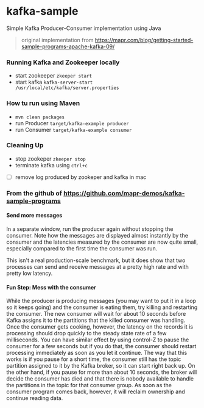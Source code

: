 # kafka-sample
Simple Kafka Producer-Consumer implementation using Java

> original implementation from https://mapr.com/blog/getting-started-sample-programs-apache-kafka-09/

### Running Kafka and Zookeeper locally
- start zookeeper `zkeeper start`
- start kafka `kafka-server-start /usr/local/etc/kafka/server.properties`

### How tu run using Maven
- `mvn clean packages`
- run Producer `target/kafka-example producer`
- run Consumer `target/kafka-example consumer`

### Cleaning Up
- stop zookeper `zkeeper stop`
- terminate kafka using `ctrl+c`
- [ ] remove log produced by zookeper and kafka in mac

### From the github of https://github.com/mapr-demos/kafka-sample-programs
#### Send more messages
In a separate window, run the producer again without stopping the consumer. Note how the messages are displayed almost instantly by the consumer and the latencies measured by the consumer are now quite small, especially compared to the first time the consumer was run.

This isn't a real production-scale benchmark, but it does show that two processes can send and receive messages at a pretty high rate and with pretty low latency.

#### Fun Step: Mess with the consumer
While the producer is producing messages (you may want to put it in a loop so it keeps going) and the consumer is eating them, try killing and restarting the consumer. The new consumer will wait for about 10 seconds before Kafka assigns it to the partitions that the killed consumer was handling. Once the consumer gets cooking, however, the latency on the records it is processing should drop quickly to the steady state rate of a few milliseconds. You can have similar effect by using control-Z to pause the consumer for a few seconds but if you do that, the consumer should restart processing immediately as soon as you let it continue. The way that this works is if you pause for a short time, the consumer still has the topic partition assigned to it by the Kafka broker, so it can start right back up. On the other hand, if you pause for more than about 10 seconds, the broker will decide the consumer has died and that there is nobody available to handle the partitions in the topic for that consumer group. As soon as the consumer program comes back, however, it will reclaim ownership and continue reading data.
